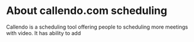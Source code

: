 # About callendo.com scheduling
Callendo is a scheduling tool offering people to scheduling more meetings with video. 
It has ability to add 
